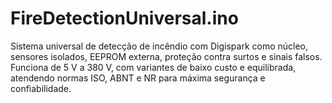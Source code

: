 # FireDetectionUniversal.ino
Sistema universal de detecção de incêndio com Digispark como núcleo, sensores isolados, EEPROM externa, proteção contra surtos e sinais falsos. Funciona de 5 V a 380 V, com variantes de baixo custo e equilibrada, atendendo normas ISO, ABNT e NR para máxima segurança e confiabilidade.
